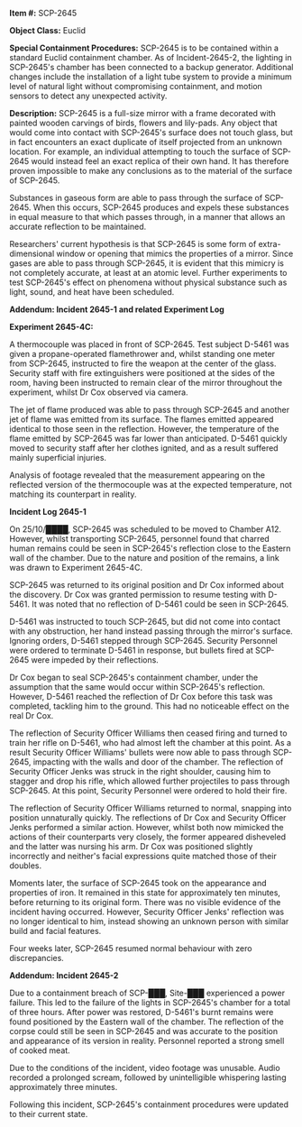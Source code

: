 **Item #:** SCP-2645

**Object Class:** Euclid

**Special Containment Procedures:** SCP-2645 is to be contained within a standard Euclid containment chamber. As of Incident-2645-2, the lighting in SCP-2645's chamber has been connected to a backup generator. Additional changes include the installation of a light tube system to provide a minimum level of natural light without compromising containment, and motion sensors to detect any unexpected activity.

**Description:** SCP-2645 is a full-size mirror with a frame decorated with painted wooden carvings of birds, flowers and lily-pads. Any object that would come into contact with SCP-2645's surface does not touch glass, but in fact encounters an exact duplicate of itself projected from an unknown location. For example, an individual attempting to touch the surface of SCP-2645 would instead feel an exact replica of their own hand. It has therefore proven impossible to make any conclusions as to the material of the surface of SCP-2645.

Substances in gaseous form are able to pass through the surface of SCP-2645. When this occurs, SCP-2645 produces and expels these substances in equal measure to that which passes through, in a manner that allows an accurate reflection to be maintained.

Researchers' current hypothesis is that SCP-2645 is some form of extra-dimensional window or opening that mimics the properties of a mirror. Since gases are able to pass through SCP-2645, it is evident that this mimicry is not completely accurate, at least at an atomic level. Further experiments to test SCP-2645's effect on phenomena without physical substance such as light, sound, and heat have been scheduled.

**Addendum: Incident 2645-1 and related Experiment Log**

**Experiment 2645-4C:**

A thermocouple was placed in front of SCP-2645. Test subject D-5461 was given a propane-operated flamethrower and, whilst standing one meter from SCP-2645, instructed to fire the weapon at the center of the glass. Security staff with fire extinguishers were positioned at the sides of the room, having been instructed to remain clear of the mirror throughout the experiment, whilst Dr Cox observed via camera.

The jet of flame produced was able to pass through SCP-2645 and another jet of flame was emitted from its surface. The flames emitted appeared identical to those seen in the reflection. However, the temperature of the flame emitted by SCP-2645 was far lower than anticipated. D-5461 quickly moved to security staff after her clothes ignited, and as a result suffered mainly superficial injuries.

Analysis of footage revealed that the measurement appearing on the reflected version of the thermocouple was at the expected temperature, not matching its counterpart in reality.

**Incident Log 2645-1**

On 25/10/████, SCP-2645 was scheduled to be moved to Chamber A12. However, whilst transporting SCP-2645, personnel found that charred human remains could be seen in SCP-2645's reflection close to the Eastern wall of the chamber. Due to the nature and position of the remains, a link was drawn to Experiment 2645-4C.

SCP-2645 was returned to its original position and Dr Cox informed about the discovery. Dr Cox was granted permission to resume testing with D-5461. It was noted that no reflection of D-5461 could be seen in SCP-2645.

D-5461 was instructed to touch SCP-2645, but did not come into contact with any obstruction, her hand instead passing through the mirror's surface. Ignoring orders, D-5461 stepped through SCP-2645. Security Personnel were ordered to terminate D-5461 in response, but bullets fired at SCP-2645 were impeded by their reflections.

Dr Cox began to seal SCP-2645's containment chamber, under the assumption that the same would occur within SCP-2645's reflection. However, D-5461 reached the reflection of Dr Cox before this task was completed, tackling him to the ground. This had no noticeable effect on the real Dr Cox.

The reflection of Security Officer Williams then ceased firing and turned to train her rifle on D-5461, who had almost left the chamber at this point. As a result Security Officer Williams' bullets were now able to pass through SCP-2645, impacting with the walls and door of the chamber. The reflection of Security Officer Jenks was struck in the right shoulder, causing him to stagger and drop his rifle, which allowed further projectiles to pass through SCP-2645. At this point, Security Personnel were ordered to hold their fire.

The reflection of Security Officer Williams returned to normal, snapping into position unnaturally quickly. The reflections of Dr Cox and Security Officer Jenks performed a similar action. However, whilst both now mimicked the actions of their counterparts very closely, the former appeared disheveled and the latter was nursing his arm. Dr Cox was positioned slightly incorrectly and neither's facial expressions quite matched those of their doubles.

Moments later, the surface of SCP-2645 took on the appearance and properties of iron. It remained in this state for approximately ten minutes, before returning to its original form. There was no visible evidence of the incident having occurred. However, Security Officer Jenks' reflection was no longer identical to him, instead showing an unknown person with similar build and facial features.

Four weeks later, SCP-2645 resumed normal behaviour with zero discrepancies.

**Addendum: Incident 2645-2**

Due to a containment breach of SCP-███, Site-███ experienced a power failure. This led to the failure of the lights in SCP-2645's chamber for a total of three hours. After power was restored, D-5461's burnt remains were found positioned by the Eastern wall of the chamber. The reflection of the corpse could still be seen in SCP-2645 and was accurate to the position and appearance of its version in reality. Personnel reported a strong smell of cooked meat.

Due to the conditions of the incident, video footage was unusable. Audio recorded a prolonged scream, followed by unintelligible whispering lasting approximately three minutes.

Following this incident, SCP-2645's containment procedures were updated to their current state.